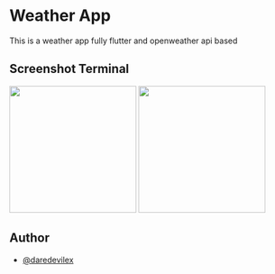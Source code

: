 
# Weather App


This is a weather app fully flutter and openweather api based
## Screenshot Terminal

<img src="https://github.com/user-attachments/assets/c7819166-5612-4f1c-972b-29ba770ebe1e" width=225>

<img src="https://github.com/user-attachments/assets/39b0ecb6-b6ba-4c7b-93fe-3da2b8921be9" width=225>

## Author


- [@daredevilex](https://www.github.com/dare-devil-ex)

